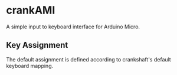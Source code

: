 # crankAMI
A simple input to keyboard interface for Arduino Micro.

## Key Assignment
The default assignment is defined according to crankshaft's default keyboard mapping.
